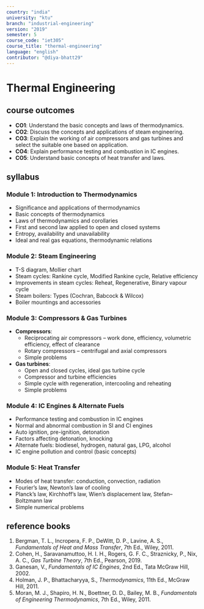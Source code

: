 ```yaml
---
country: "india"
university: "ktu"
branch: "industrial-engineering"
version: "2019"
semester: 5
course_code: "iet305"
course_title: "thermal-engineering"
language: "english"
contributor: "@diya-bhatt29"
---
```


# Thermal Engineering

## course outcomes

- **CO1**: Understand the basic concepts and laws of thermodynamics.  
- **CO2**: Discuss the concepts and applications of steam engineering.  
- **CO3**: Explain the working of air compressors and gas turbines and select the suitable one based on application.  
- **CO4**: Explain performance testing and combustion in IC engines.  
- **CO5**: Understand basic concepts of heat transfer and laws.  

## syllabus

### Module 1: Introduction to Thermodynamics

- Significance and applications of thermodynamics  
- Basic concepts of thermodynamics  
- Laws of thermodynamics and corollaries  
- First and second law applied to open and closed systems  
- Entropy, availability and unavailability  
- Ideal and real gas equations, thermodynamic relations  

### Module 2: Steam Engineering

- T-S diagram, Mollier chart  
- Steam cycles: Rankine cycle, Modified Rankine cycle, Relative efficiency  
- Improvements in steam cycles: Reheat, Regenerative, Binary vapour cycle  
- Steam boilers: Types (Cochran, Babcock & Wilcox)  
- Boiler mountings and accessories  

### Module 3: Compressors & Gas Turbines

- **Compressors**:  
  - Reciprocating air compressors – work done, efficiency, volumetric efficiency, effect of clearance  
  - Rotary compressors – centrifugal and axial compressors  
  - Simple problems  
- **Gas turbines**:  
  - Open and closed cycles, ideal gas turbine cycle  
  - Compressor and turbine efficiencies  
  - Simple cycle with regeneration, intercooling and reheating  
  - Simple problems  

### Module 4: IC Engines & Alternate Fuels

- Performance testing and combustion in IC engines  
- Normal and abnormal combustion in SI and CI engines  
- Auto ignition, pre-ignition, detonation  
- Factors affecting detonation, knocking  
- Alternate fuels: biodiesel, hydrogen, natural gas, LPG, alcohol  
- IC engine pollution and control (basic concepts)  

### Module 5: Heat Transfer

- Modes of heat transfer: conduction, convection, radiation  
- Fourier’s law, Newton’s law of cooling  
- Planck’s law, Kirchhoff’s law, Wien’s displacement law, Stefan–Boltzmann law  
- Simple numerical problems  

## reference books

1. Bergman, T. L., Incropera, F. P., DeWitt, D. P., Lavine, A. S., *Fundamentals of Heat and Mass Transfer*, 7th Ed., Wiley, 2011.  
2. Cohen, H., Saravanamuttoo, H. I. H., Rogers, G. F. C., Straznicky, P., Nix, A. C., *Gas Turbine Theory*, 7th Ed., Pearson, 2019.  
3. Ganesan, V., *Fundamentals of IC Engines*, 2nd Ed., Tata McGraw Hill, 2002.  
4. Holman, J. P., Bhattacharyya, S., *Thermodynamics*, 11th Ed., McGraw Hill, 2011.  
5. Moran, M. J., Shapiro, H. N., Boettner, D. D., Bailey, M. B., *Fundamentals of Engineering Thermodynamics*, 7th Ed., Wiley, 2011.  
